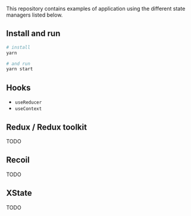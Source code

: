 This repository contains examples of application using the different state managers listed below.

## Install and run

```sh
# install
yarn

# and run
yarn start
```

## Hooks

- `useReducer`
- `useContext`

## Redux / Redux toolkit

TODO

## Recoil

TODO

## XState

TODO
